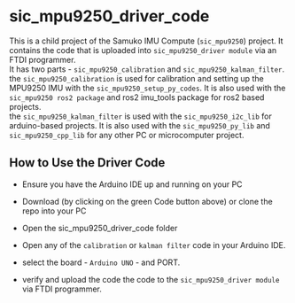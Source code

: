 # sic_mpu9250_driver_code
This is a child project of the Samuko IMU Compute (`sic_mpu9250`) project. It contains the code that is uploaded into `sic_mpu9250_driver module` via an FTDI programmer.
</br>
It has two parts - `sic_mpu9250_calibration` and `sic_mpu9250_kalman_filter`.
</br>
the `sic_mpu9250_calibration` is used for calibration and setting up the MPU9250 IMU with the `sic_mpu9250_setup_py_codes`. It is also used with the `sic_mpu9250 ros2 package` and ros2 imu_tools package for ros2 based projects.
</br>
the `sic_mpu9250_kalman_filter` is used with the `sic_mpu9250_i2c_lib` for arduino-based projects. It is also used with the `sic_mpu9250_py_lib` and `sic_mpu9250_cpp_lib` for any other PC or microcomputer project.


## How to Use the Driver Code
- Ensure you have the Arduino IDE up and running on your PC

- Download (by clicking on the green Code button above) or clone the repo into your PC

- Open the sic_mpu9250_driver_code folder

- Open any of the `calibration` or `kalman filter` code in your Arduino IDE.

- select the board - `Arduino UNO` - and PORT. 

- verify and upload the code the code to the `sic_mpu9250_driver module` via FTDI programmer.
